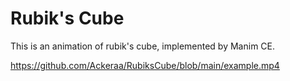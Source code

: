 # Rubik's Cube
This is an animation of rubik's cube, implemented by Manim CE.

https://github.com/Ackeraa/RubiksCube/blob/main/example.mp4
